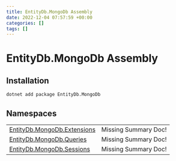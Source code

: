 ```yaml
---
title: EntityDb.MongoDb Assembly
date: 2022-12-04 07:57:59 +00:00
categories: []
tags: []
---
```


# EntityDb.MongoDb Assembly
## Installation
```sh
dotnet add package EntityDb.MongoDb
```
## Namespaces
<table><tr><td><a href='dotnet/entitydb.mongodb.extensions'>EntityDb.MongoDb.Extensions</a></td><td>Missing Summary Doc!</td></tr><tr><td><a href='dotnet/entitydb.mongodb.queries'>EntityDb.MongoDb.Queries</a></td><td>Missing Summary Doc!</td></tr><tr><td><a href='dotnet/entitydb.mongodb.sessions'>EntityDb.MongoDb.Sessions</a></td><td>Missing Summary Doc!</td></tr></table>
